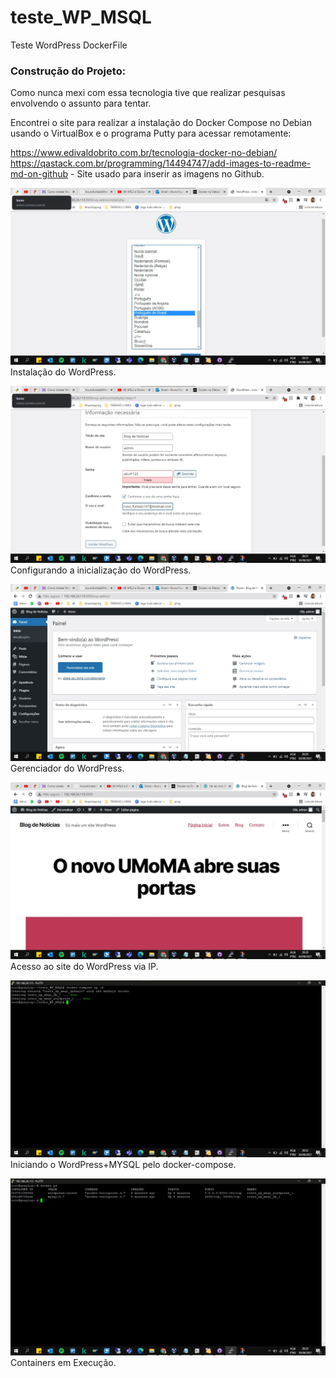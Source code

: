# teste_WP_MSQL
Teste WordPress DockerFile

### Construção do Projeto:

Como nunca mexi com essa tecnologia tive que realizar pesquisas envolvendo o assunto para tentar.

Encontrei o site para realizar a instalação do Docker Compose no Debian usando o VirtualBox e o programa Putty para acessar remotamente:

https://www.edivaldobrito.com.br/tecnologia-docker-no-debian/
https://qastack.com.br/programming/14494747/add-images-to-readme-md-on-github - Site usado para inserir as imagens no Github.

![alt text](https://raw.githubusercontent.com/brunofurtado9/teste_WP_MSQL/main/screenshots/1%20-%20Instalando%20o%20WordPress.jpg) Instalação do WordPress.

![alt text](https://raw.githubusercontent.com/brunofurtado9/teste_WP_MSQL/main/screenshots/2%20-%20Configurando%20a%20inicializa%C3%A7%C3%A3o%20do%20WordPress.jpg) Configurando a inicialização do WordPress.

![alt text](https://raw.githubusercontent.com/brunofurtado9/teste_WP_MSQL/main/screenshots/3%20-%20Gerenciador%20WordPress.jpg) Gerenciador do WordPress.

![alt text](https://raw.githubusercontent.com/brunofurtado9/teste_WP_MSQL/main/screenshots/4%20-%20Acesso%20ao%20site%20do%20WordPress%20via%20IP.jpg) Acesso ao site do WordPress via IP.

![alt text](https://raw.githubusercontent.com/brunofurtado9/teste_WP_MSQL/main/screenshots/5%20-%20Iniciando%20o%20WordPress%2BMYSQL%20pelo%20docker-compose.jpg) Iniciando o WordPress+MYSQL pelo docker-compose.

![alt text](https://raw.githubusercontent.com/brunofurtado9/teste_WP_MSQL/main/screenshots/6%20-%20Containers%20em%20Execu%C3%A7%C3%A3o.jpg) Containers em Execução.



